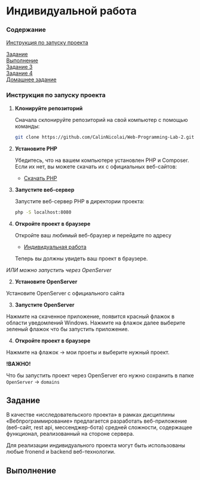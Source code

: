 # Индивидуальной работа

### Содержание 

[Инструкция по запуску проекта](#i)

[Задание](#task1)  
[Выполнение](#do)  
[Задание 3](#h3)  
[Задание 4](#h4)  
[Домашнее задание](#h5)  

### <a name="i"> Инструкция по запуску проекта</a>

1. **Клонируйте репозиторий**

   Сначала склонируйте репозиторий на свой компьютер с помощью команды:

    ```bash
    git clone https://github.com/CalinNicolai/Web-Programming-Lab-2.git
    ```
2. **Установите PHP**

   Убедитесь, что на вашем компьютере установлен PHP и Composer. Если их нет, вы можете скачать их с официальных веб-сайтов:

   - [Скачать PHP](https://www.php.net/downloads)

3. **Запустите веб-сервер**

   Запустите веб-сервер PHP в директории проекта:

    ```bash
    php -S localhost:8080
    ```

4. **Откройте проект в браузере**

   Откройте ваш любимый веб-браузер и перейдите по адресу 
   
   - [Индивидуальная работа](https://localhost:8080)

   Теперь вы должны увидеть ваш проект в браузере.

*ИЛИ можно запустить через OpenServer*

2. **Установите OpenServer**

Установите OpenServer с официального сайта

3. **Запустите OpenServer**

Нажмите на скаченное приложение, появится красный флажок в области уведомлений Windows. Нажмите на флажок далее выберите зеленый флажок что бы запустить приложение.

4. **Откройте проект в браузере**

Нажмите на флажок -> мои проеты и выберите нужный проект. 

**!ВАЖНО!**

Что бы запустить проект через OpenServer его нужно сохранить в папке  `OpenServer` -> `domains` 


## <a name="task1"> Задание </a>

В качестве «исследовательского проекта» в рамках дисциплины «Вебпрограммирование» предлагается разработать веб-приложение (веб-сайт, rest
api, мессенджер-бота) средней сложности, содержащее функционал,
реализованный на стороне сервера.

 Для реализации индивидуального проекта могут быть использованы любые
fronend и backend веб-технологии.

## <a name="do"> Выполнение </a>